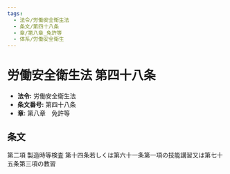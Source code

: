 ```yaml
---
tags:
  - 法令/労働安全衛生法
  - 条文/第四十八条
  - 章/第八章_免許等
  - 体系/労働安全衛生
---
```

# 労働安全衛生法 第四十八条

- **法令:** 労働安全衛生法
- **条文番号:** 第四十八条
- **章:** 第八章　免許等

## 条文
第二項 	製造時等検査	第十四条若しくは第六十一条第一項の技能講習又は第七十五条第三項の教習

